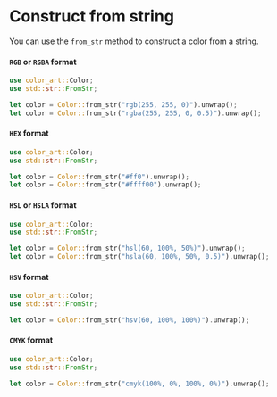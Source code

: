 # Construct from string

You can use the `from_str` method to construct a color from a string.

#### `RGB` or `RGBA` format

```rust
use color_art::Color;
use std::str::FromStr;

let color = Color::from_str("rgb(255, 255, 0)").unwrap();
let color = Color::from_str("rgba(255, 255, 0, 0.5)").unwrap();
```

#### `HEX` format

```rust
use color_art::Color;
use std::str::FromStr;

let color = Color::from_str("#ff0").unwrap();
let color = Color::from_str("#ffff00").unwrap();
```

#### `HSL` or `HSLA` format

```rust
use color_art::Color;
use std::str::FromStr;

let color = Color::from_str("hsl(60, 100%, 50%)").unwrap();
let color = Color::from_str("hsla(60, 100%, 50%, 0.5)").unwrap();
```

#### `HSV` format

```rust
use color_art::Color;
use std::str::FromStr;

let color = Color::from_str("hsv(60, 100%, 100%)").unwrap();
```

#### `CMYK` format

```rust
use color_art::Color;
use std::str::FromStr;

let color = Color::from_str("cmyk(100%, 0%, 100%, 0%)").unwrap();
```

